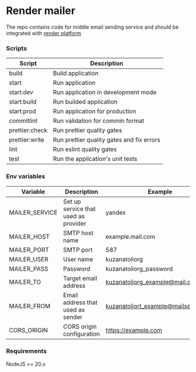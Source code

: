 # Render mailer

The repo contains code for middle email sending service and should be integrated with [render platform](https://render.com)

### Scripts

| Script         | Description                               |
| -------------- | ----------------------------------------- |
| build          | Build application                         |
| start          | Run application                           |
| start:dev      | Run application in development mode       |
| start:build    | Run builded application                   |
| start:prod     | Run application for production            |
| commitlint     | Run validation for commin format          |
| prettier:check | Run prettier quality gates                |
| prettier:write | Run prettier quality gates and fix errors |
| lint           | Run eslint quality gates                  |
| test           | Run the application's unit tests          |

### Env variables

| Variable | Description | Example |
| --- | --- | --- |
| MAILER_SERVICE | Set up service that used as provider | yandex |
| MAILER_HOST | SMTP host name | example.mail.com |
| MAILER_PORT | SMTP port | 587 |
| MAILER_USER | User name | kuzanatoliorg |
| MAILER_PASS | Password | kuzanatoliorg_password |
| MAILER_TO | Target email address | kuzanatoliorg_example@mail.com |
| MAILER_FROM | Email address that used as sender | kuzanatoliort_example@mailspons.com |
| CORS_ORIGIN | CORS origin configuration | https://example.com |

### Requirements

NodeJS >= 20.x
